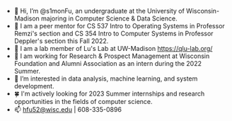 - 👋 Hi, I’m @s1monFu, an undergraduate at the University of Wisconsin-Madison majoring in Computer Science & Data Science.
- 📜 I am a peer mentor for CS 537 Intro to Operating Systems in Professor Remzi's section and CS 354 Intro to Computer Systems in Professor Deppler's section this Fall 2022.
- 🔬 I am a lab member of Lu's Lab at UW-Madison https://qlu-lab.org/
- 🧐 I am working for Research & Prospect Management at Wisconsin Foundation and Alumni Association as an intern during the 2022 Summer.
- 👀 I’m interested in data analysis, machine learning, and system development.
- 🍀 I'm actively looking for 2023 Summer internships and research opportunities in the fields of computer science.
- 📫 hfu52@wisc.edu | 608-335-0896
